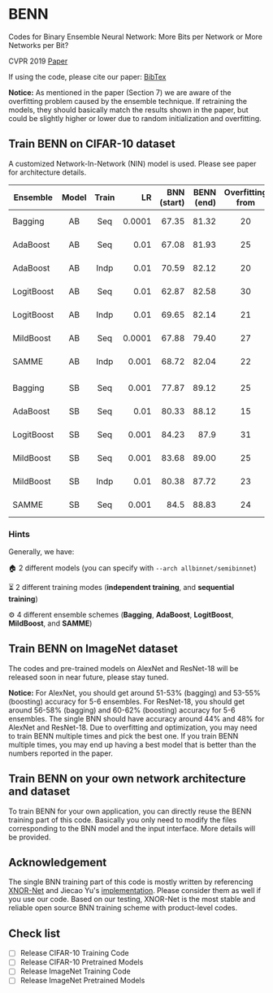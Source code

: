 # BENN
Codes for Binary Ensemble Neural Network: More Bits per Network or More Networks per Bit?

CVPR 2019 [Paper](http://openaccess.thecvf.com/content_CVPR_2019/papers/Zhu_Binary_Ensemble_Neural_Network_More_Bits_per_Network_or_More_CVPR_2019_paper.pdf)

If using the code, please cite our paper: [BibTex](http://openaccess.thecvf.com/content_CVPR_2019/html/Zhu_Binary_Ensemble_Neural_Network_More_Bits_per_Network_or_More_CVPR_2019_paper.html)

**Notice:** As mentioned in the paper (Section 7) we are aware of the overfitting problem caused by the ensemble technique. If retraining the models, they should basically match the results shown in the paper, but could be slightly higher or lower due to random initialization and overfitting.

## Train BENN on CIFAR-10 dataset

A customized Network-In-Network (NIN) model is used. Please see paper for architecture details.

| Ensemble   | Model | Train |     LR | BNN (start) | BENN (end) | Overfitting from | Best Voting |               Models Directory              |              Logs |
|------------|:-----:|:-----:|-------:|------------:|-----------:|:----------------:|:-----------:|:-------------------------------------------:|------------------:|
| Bagging    |   AB  |  Seq  | 0.0001 |       67.35 |      81.32 |        20        |   model 2   |            bagging1_allbin_0.0001           |    [L](https://drive.google.com/open?id=1J8c1cDiDPIPcFr3-JZN11rwWa8AfCjMw) |
| AdaBoost   |   AB  |  Seq  |   0.01 |       67.08 |      81.93 |        25        |   model 2   |     models_allbin_original_0.01_epoch_30    |    [L](https://drive.google.com/open?id=1V0Lu6qRxrO6RA3LeeeHZJewvwrSvcVZL) |
| AdaBoost   |   AB  |  Indp |   0.01 |       70.59 |      82.12 |        20        |   model 2   |       models_allbin_indp_original_0.01      |   [L](https://drive.google.com/open?id=1ODDG_tuKZZvZBbJLdHsvIoiewcWDu7_3) |
| LogitBoost |   AB  |  Seq  |   0.01 |       62.87 |      82.58 |        30        |   model 2   |  models_allbin_sampling_logit_0.01_epoch_30 |  [L](https://drive.google.com/open?id=1XHeMKAcdjEwW08tLXG3FDfsItqF8jTjr) |
| LogitBoost |   AB  |  Indp |   0.01 |       69.65 |      82.14 |        21        |   model 2   |        models_allbin_indp_logit_0.01        | [L](https://drive.google.com/open?id=1VMR6QmQgaAKh9vHLPe3Ki_VWJG1NWQYM) |
| MildBoost  |   AB  |  Seq  | 0.0001 |       67.88 |      79.40 |        27        |   model 2   | models_allbin_sampling_mild_0.0001_epoch_30 |   [L](https://drive.google.com/open?id=1zDUc69ySbMB9OiQshD2zGgqfPErRXqF9)|
| SAMME      |   AB  |  Indp |  0.001 |       68.72 |      82.04 |        22        |   model 2   |   models_allbin_indp_SAMME_0.001_epoch_30   | [L](https://drive.google.com/open?id=1StHIYfDdiyVu2XCrH4xALjswC94X07ML) |
|            |       |       |        |             |            |                  |             |                                             |                   |
| Bagging    |   SB  |  Seq  |  0.001 |       77.87 |      89.12 |        25        |   model 2   |        bagging1_nin_first_model_0.001       |    [L](https://drive.google.com/open?id=1jMm_4ICENzA2fs-wWePBroGTtCtS7NIG) |
| AdaBoost   |   SB  |  Seq  |   0.01 |       80.33 |      88.12 |        15        |   model 2   |  models_nin_sampling_original_0.01_epoch_30 |    [L](https://drive.google.com/open?id=1YR9kvKhWjbx-pO4pP8743TpUShZi_F7c) |
| LogitBoost |   SB  |  Seq  |  0.001 |       84.23 |       87.9 |        31        |   model 2   |   models_nin_sampling_logit_0.001_epoch_30  |  [L](https://drive.google.com/open?id=1crSzVBfJ-C5bh27wOb4cH_ZHZQv5c41p) |
| MildBoost  |   SB  |  Seq  |  0.001 |       83.68 |      89.00 |        25        |   model 2   |   models_nin_sampling_mild_0.001_epoch_30   |   [L](https://drive.google.com/open?id=1agfjAdntT0llIMt9ERFehHBlOS_Ef6_A) |
| MildBoost  |   SB  |  Indp |   0.01 |       80.38 |      87.72 |        23        |   model 2   |          models_nin_indp_mild_0.01          |  [L](https://drive.google.com/open?id=1mUPoEeFDrkpl0GX77qzGjY1NNO9KiO1b) |
| SAMME      |   SB  |  Seq  |  0.001 |        84.5 |      88.83 |        24        |   model 2   |   models_nin_sampling_SAMME_0.001_epoch_30  |  [L](https://drive.google.com/open?id=1CcnXGiN6cWePt-S-uf1xjOtE_qLlpUE6) |
### Hints

Generally, we have:

:house: 2 different models (you can specify with `--arch allbinnet/semibinnet`)

:hourglass_flowing_sand: 2 different training modes (**independent training**, and **sequential training**)

:gear: 4 different ensemble schemes (**Bagging**, **AdaBoost**, **LogitBoost**, **MildBoost**, and **SAMME**)

<!---
All-Binary Network (AB Model):
    
Independent training:

`python main_bagging_cifar10_train_indp.py --arch allbinnet`

Sequential training:

`python main_bagging_cifar10_train_seq.py --arch allbinnet`

Semi-Binary Network (SB Model):

Independent training:

`python main_bagging_cifar10_train_indp.py --arch semibinnet`

Sequential training:

`python main_bagging_cifar10_train_seq.py --arch semibinnet`


### BENN-Boosting

We offer 3 different boosting options which can be switched by `-b` argument as shown below. You can try more 
boosting strategies as well.

All-Binary Network (AB Model):
    
Independent training:

`python main_boosting_cifar10_train_indp.py --arch allbinnet -b b1/b2/b3`

Sequential training:

`python main_boosting_cifar10_train_seq.py --arch allbinnet -b b1/b2/b3`

Semi-Binary Network (SB Model):

Independent training:

`python main_boosting_cifar10_train_indp.py --arch semibinnet -b b1/b2/b3`

Sequential training:

`python main_boosting_cifar10_train_seq.py --arch semibinnet -b b1/b2/b3`

**Notice:** For AB models, you should get around 79-82% accuracy for 32 ensembles. For SB models, you should get around 87-89% accuracy for 32 ensembles. The single BNN should have around 69-73% and 83-84% accuracy
for AB and SB model respectively.
-->

## Train BENN on ImageNet dataset

The codes and pre-trained models on AlexNet and ResNet-18 will be released soon in near future, please stay tuned.

**Notice:** For AlexNet, you should get around 51-53% (bagging) and 53-55% (boosting) accuracy for 5-6 ensembles. For ResNet-18, you should get around 56-58% (bagging) and 60-62% (boosting) accuracy for 5-6 ensembles. The single BNN 
should have accuracy around 44% and 48% for AlexNet and ResNet-18. Due to overfitting and optimization, you may need to train BENN multiple times and pick the best one. If you
train BENN multiple times, you may end up having a best model that is better than the numbers reported in the paper.


## Train BENN on your own network architecture and dataset

To train BENN for your own application, you can directly reuse the BENN training part of this code. Basically you
only need to modify the files corresponding to the BNN model and the input interface. More details will be provided.

## Acknowledgement

The single BNN training part of this code is mostly written by referencing [XNOR-Net](https://arxiv.org/abs/1603.05279) and Jiecao Yu's [implementation](https://github.com/jiecaoyu/XNOR-Net-PyTorch). Please consider them as well if you 
use our code. Based on our testing, XNOR-Net is the most stable and reliable open source BNN training scheme with product-level codes.

## Check list

- [ ] Release CIFAR-10 Training Code
- [ ] Release CIFAR-10 Pretrained Models
- [ ] Release ImageNet Training Code
- [ ] Release ImageNet Pretrained Models
